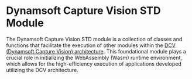 # Dynamsoft Capture Vision STD Module 

The Dynamsoft Capture Vision STD module is a collection of classes and functions that facilitate the execution of other modules within the [DCV (Dynamsoft Capture Vision) architecture](https://www.dynamsoft.com/capture-vision/docs/core/architecture/index.html). This foundational module plays a crucial role in initializing the WebAssembly (Wasm) runtime environment, which allows for the high-efficiency execution of applications developed utilizing the DCV architecture.
